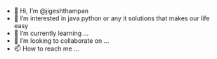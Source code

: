 - 👋 Hi, I’m @jigeshthampan
- 👀 I’m interested in java python or any it solutions that makes our life easy
- 🌱 I’m currently learning ...
- 💞️ I’m looking to collaborate on ...
- 📫 How to reach me ...

<!---
jigeshthampan/jigeshthampan is a ✨ special ✨ repository because its `README.md` (this file) appears on your GitHub profile.
You can click the Preview link to take a look at your changes.
--->
